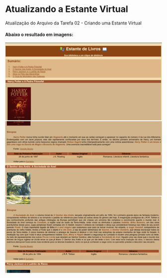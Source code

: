 # Atualizando a Estante Virtual

Atualização do Arquivo da Tarefa 02 - Criando uma Estante Virtual

#### Abaixo o resultado em imagens:

<img src="https://github.com/BWartchow/maispraTI_HappyCode/blob/main/Tarefa03/print01.png">
<img src="https://github.com/BWartchow/maispraTI_HappyCode/blob/main/Tarefa03/print02.png">
<img src="https://github.com/BWartchow/maispraTI_HappyCode/blob/main/Tarefa03/print03.png">
